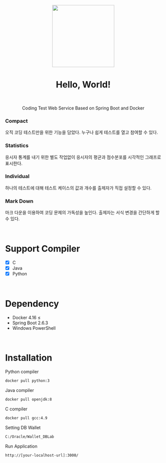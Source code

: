 <p align="center"><img width="200px" src="https://static.miraheze.org/projectsekaiwiki/c/c9/Jacket184.png"/></p>
<h1 align="center">Hello, World!</h1>
<br/>
<p align="center">Coding Test Web Service Based on Spring Boot and Docker</p>

### Compact
오직 코딩 테스트만을 위한 기능을 담았다. 누구나 쉽게 테스트를 열고 참여할 수 있다.
### Statistics
응시자 통계를 내기 위한 별도 작업없이 응시자의 평균과 점수분포를 시각적인 그래프로 표시한다.
### Individual
하나의 테스트에 대해 테스트 케이스의 값과 개수를 출제자가 직접 설정할 수 있다.
### Mark Down
마크 다운을 이용하여 코딩 문제의 가독성을 높인다. 출제자는 서식 변경을 간단하게 할 수 있다.

<br/>

# Support Compiler
- [X] C
- [X] Java
- [X] Python
      
<br/>

# Dependency
- Docker 4.16 ≤
- Spring Boot 2.6.3
- Windows PowerShell

<br/>

# Installation
Python compiler
```sh
docker pull python:3
```
Java compiler
```sh
docker pull openjdk:8
```
C compiler
```sh
docker pull gcc:4.9
```
Setting DB Wallet
```sh
C:/Oracle/Wallet_DBLab
```
Run Application
```sh
http://[your-localhost-url]:3000/
```
